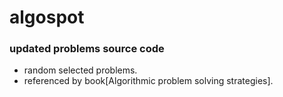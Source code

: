 algospot
======

### updated problems source code

- random selected problems.
- referenced by book[Algorithmic problem solving strategies].

